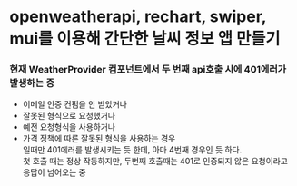 # openweatherapi, rechart, swiper, mui를 이용해 간단한 날씨 정보 앱 만들기

### 현재 WeatherProvider 컴포넌트에서 두 번째 api호출 시에 401에러가 발생하는 중    
* 이메일 인증 컨펌을 안 받았거나
* 잘못된 형식으로 요청했거나
* 예전 요청형식을 사용하거나
* 가격 정책에 따른 잘못된 형식을 사용하는 경우   
일때만 401에러를 발생시키는 듯 한데, 아마 4번째 경우인 듯 하다.    
첫 호출 때는 정상 작동하지만, 두번째 호출때는 401로 인증되지 않은 요청이라고 응답이 넘어오는 중